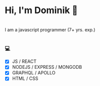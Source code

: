 # Hi, I'm Dominik 👋

<br>
I am a javascript programmer (7+ yrs. exp.)
<br >
<br>

### 💻
- [x] JS / REACT
- [x] NODEJS / EXPRESS / MONGODB
- [x] GRAPHQL / APOLLO
- [x] HTML / CSS
